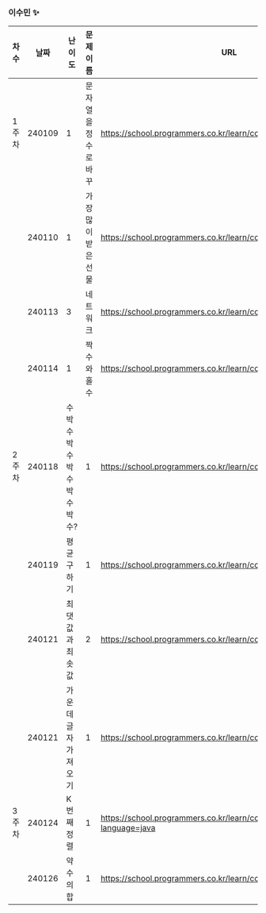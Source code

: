 
### 이수민 ✨
|차수|날짜|난이도|문제 이름|URL|비고|
|----|----|----|----|----|----|
|1주차|240109|1|문자열을 정수로 바꾸|https://school.programmers.co.kr/learn/courses/30/lessons/12925|String|
||240110|1|가장 많이 받은 선물|https://school.programmers.co.kr/learn/courses/30/lessons/258712|2024 KAKAO WINTER INTERNSHIP|
||240113|3|네트워크|https://school.programmers.co.kr/learn/courses/30/lessons/43162|dfs/bfs|
||240114|1|짝수와 홀수|https://school.programmers.co.kr/learn/courses/30/lessons/12937|수학 간단구현|
|2주차|240118|수박수박수박수박수박수?|1|https://school.programmers.co.kr/learn/courses/30/lessons/12922|구현|
||240119|평균구하기|1|https://school.programmers.co.kr/learn/courses/30/lessons/12944|자료형 주의|
||240121|최댓값과 최솟값|2|https://school.programmers.co.kr/learn/courses/30/lessons/12939|문자열 쪼개기!|
||240121|가운데 글자 가져오기|1|https://school.programmers.co.kr/learn/courses/30/lessons/12903|String.valueOf|
|3주차|240124|K번째 정렬|1|https://school.programmers.co.kr/learn/courses/30/lessons/42748?language=java|알고리즘 고득점 KIT|
||240126|약수의 합|1|https://school.programmers.co.kr/learn/courses/30/lessons/12928|쉬운문제|
